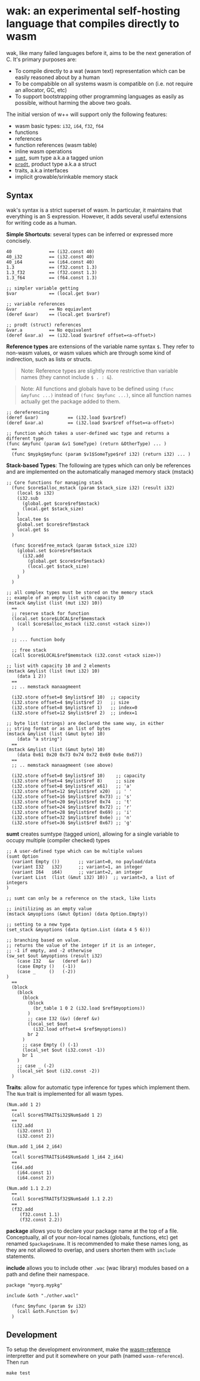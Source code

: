# wak: an experimental self-hosting language that compiles directly to wasm

wak, like many failed languages before it, aims to be the next generation of C.
It's primary purposes are:

- To compile directly to a wat (wasm text) representation which can be easily
  reasoned about by a human
- To be compabible on all systems wasm is compatible on (i.e. not require an
  allocator, GC, etc)
- To support bootstrapping other programming languages as easily as possible,
  without harming the above two goals.

The initial version of w++ will support only the following features:
- wasm basic types: `i32`, `i64`, `f32`, `f64`
- functions
- references
- function references (wasm table)
- inline wasm operations
- [`sumt`](https://en.wikipedia.org/wiki/Tagged_union), sum type a.k.a a tagged union
- [`prodt`](https://en.wikipedia.org/wiki/Product_type), product type a.k.a a struct
- traits, a.k.a interfaces
- implicit growable/srinkable memory stack

## Syntax
wak's syntax is a strict superset of wasm. In particular, it maintains that
everything is an S expression. However, it adds several useful extensions
for writing code as a human.

**Simple Shortcuts**: several types can be inferred or expressed more concisely.
```
40              == (i32.const 40)
40_i32          == (i32.const 40)
40_i64          == (i64.const 40)
1.3             == (f32.const 1.3)
1.3_f32         == (f32.const 1.3)
1.3_f64         == (f64.const 1.3)

;; simpler variable getting
$var            == (local.get $var)

;; variable references
&var            == No equiavlent
(deref &var)    == (local.get $var$ref)

;; prodt (struct) references
&var.a          == No equivalent
(deref &var.a)  == (i32.load $var$ref offset=<a-offset>)
```

**Reference types** are extensions of the variable name syntax `$`.
They refer to non-wasm values, or wasm values which are through
some kind of indirection, such as lists or structs.

> Note: Reference types are slightly more restrictive than variable names (they cannot
> include `$ . : &`).

> Note: All functions and globals have to be defined using `(func &myfunc ...)`
> instead of `(func $myfunc ...)`, since all function names actually get the
> package added to them.

```
;; dereferencing
(deref &var)           == (i32.load $var$ref)
(deref &var.a)         == (i32.load $var$ref offset=<a-offset>)

;; function which takes a user-defined wac type and returns a different type
(func &myfunc (param &v1 SomeType) (return &OtherType) ... )
  ==
  (func $mypkg$myfunc (param $v1$SomeType$ref i32) (return i32) ... )
```

**Stack-based Types**: The following are types which can only be references
and are implemented on the automatically managed memory stack (mstack)

```
;; Core functions for managing stack
  (func $core$alloc_mstack (param $stack_size i32) (result i32)
    (local $s i32)
    (i32.sub
      (global.get $core$ref$mstack)
      (local.get $stack_size)
    )
    local.tee $s
    global.set $core$ref$mstack
    local.get $s
  )

  (func $core$free_mstack (param $stack_size i32)
    (global.set $core$ref$mstack
      (i32.add
        (global.get $core$ref$mstack)
        (local.get $stack_size)
      )
    )
  )

;; all complex types must be stored on the memory stack
;; example of an empty list with capacity 10
(mstack &mylist (list (mut i32) 10))
  == 
  ;; reserve stack for function
  (local.set $core$LOCAL$ref$memstack 
    (call $core$alloc_mstack (i32.const <stack size>))
  )

  ;; ... function body

  ;; free stack
  (call $core$LOCAL$ref$memstack (i32.const <stack size>))

;; list with capacity 10 and 2 elements
(mstack &mylist (list (mut i32) 10) 
    (data 1 2))
  ==
  ;; .. memstack manaagmeent

  (i32.store offset=0 $mylist$ref 10)  ;; capacity
  (i32.store offset=4 $mylist$ref 2)   ;; size
  (i32.store offset=8 $mylist$ref 1)   ;; index=0
  (i32.store offset=12 $mylist$ref 2)  ;; index=1

;; byte list (strings) are declared the same way, in either
;; string format or as an list of bytes
(mstack &mylist (list (&mut byte) 10) 
    (data "a string")
  == 
(mstack &mylist (list (&mut byte) 10) 
    (data 0x61 0x20 0x73 0x74 0x72 0x69 0x6e 0x67))
  ==
  ;; .. memstack manaagmeent (see above)

  (i32.store offset=0 $mylist$ref 10)    ;; capacity
  (i32.store offset=4 $mylist$ref 8)     ;; size
  (i32.store offset=8 $mylist$ref x61)   ;; 'a'
  (i32.store offset=12 $mylist$ref x20)  ;; ' '
  (i32.store offset=16 $mylist$ref 0x73) ;; 's'
  (i32.store offset=20 $mylist$ref 0x74  ;; 't'
  (i32.store offset=24 $mylist$ref 0x72) ;; 'r'
  (i32.store offset=28 $mylist$ref 0x69) ;; 'i'
  (i32.store offset=32 $mylist$ref 0x6e) ;; 'n'
  (i32.store offset=36 $mylist$ref 0x67) ;; 'g'
```

**sumt** creates sumtype (tagged union), allowing for a single variable to
occupy multiple (compiler checked) types

```
;; A user-defined type which can be multiple values
(sumt Option
  (variant Empty ())       ;; variant=0, no payload/data
  (variant I32   i32)      ;; variant=1, an integer
  (variant I64   i64)      ;; variant=2, an integer
  (variant List  (list (&mut i32) 10))  ;; variant=3, a list of integers
)

;; sumt can only be a reference on the stack, like lists

;; initilizing as an empty value
(mstack &myoptions (&mut Option) (data Option.Empty))

;; setting to a new type
(set_stack &myoptions (data Option.List (data 4 5 6)))

;; branching based on value.
;; returns the value of the integer if it is an integer,
;; -1 if empty, and -2 otherwise
(sw_set $out &myoptions (result i32)
    (case I32   &v   (deref &v))
    (case Empty ()   (-1))
    (case _     ()   (-2))
)
  ==
  (block
    (block
      (block
        (block
          (br_table 1 0 2 (i32.load $ref$myoptions))
        )
        ;; case I32 (&v) (deref &v)
        (local_set $out
          (i32.load offset=4 $ref$myoptions))
        br 2
      )
      ;; case Empty () (-1)
      (local_set $out (i32.const -1))
      br 1
    )
    ;; case _ (-2)
    (local_set $out (i32.const -2))
  )

```


**Traits**: allow for automatic type inference for types which implement them.
The `Num` trait is implemented for all wasm types.

```
(Num.add 1 2)
  ==
  (call $core$TRAIT$i32$Num$add 1 2)
  == 
  (i32.add 
    (i32.const 1)
    (i32.const 2))

(Num.add 1_i64 2_i64)
  == 
  (call $core$TRAIT$i64$Num$add 1_i64 2_i64)
  ==
  (i64.add 
    (i64.const 1) 
    (i64.const 2))

(Num.add 1.1 2.2)
  ==
  (call $core$TRAIT$f32$Num$add 1.1 2.2)
  ==
  (f32.add 
     (f32.const 1.1) 
     (f32.const 2.2))
```

**package** allows you to declare your package name at the top of
a file. Conceptually, all of your non-local names (globals, functions, etc) get
renamed `$package$name`. It is recommended to make these names long, as they are
not allowed to overlap, and users shorten them with `include` statements.

**include** allows you to include other `.wac` (wac library) modules based on a
path and define their namespace.

```
package "myorg.mypkg"

include &oth "./other.wacl"

  (func $myfunc (param $v i32)
    (call &oth.Function $v)
  )
```

## Development
To setup the development environment, make the [wasm-reference][wasm-reference]
interpretter and put it somewhere on your path (named `wasm-reference`). Then
run

```
make test
```

[wasm-reference]: https://github.com/WebAssembly/spec/tree/master/interpreter
